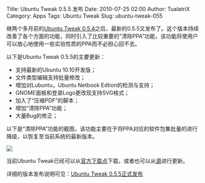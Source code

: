 Title: Ubuntu Tweak 0.5.5 发布
Date: 2010-07-25 02:00
Author: TualatriX
Category: Apps
Tags: Ubuntu Tweak
Slug: ubuntu-tweak-055

继两个多月前的[Ubuntu Tweak
0.5.4](http://linuxtoy.org/archives/ubuntu-tweak-054.html)之后，最新的0.5.5又发布了。这个版本持续改善了各个方面的功能，同时引入了比较重要的“清除PPA”功能，该功能将使用户可以放心地使用一些实验性质的PPA而不必担心回不去。

以下是Ubuntu Tweak 0.5.5的主要更新：

-   支持最新的Ubuntu 10.10开发版；
-   文件类型编辑支持批量修改；
-   增加对Lubuntu，Ubuntu Netbook Edtion的检测与支持；
-   GNOME面板和登录Logo更改现支持SVG格式；
-   加入了“压缩PDF”的脚本；
-   增加“清除PPA”功能；
-   大量Bug的修正；

以下是“清除PPA”功能的截图，该功能主要在于将PPA对应的软件包集批量的进行降级，以恢复至当前系统的最新版本。

[![](http://linuxtoy.org/img/2010/07/ubuntu-tweak-055-ppa-purge-downgrade.png)](http://linuxtoy.org/img/2010/07/ubuntu-tweak-055-ppa-purge-downgrade.png)

当前Ubuntu
Tweak已经可以从[官方下载点](https://launchpad.net/ubuntu-tweak/+download)下载，或者也可以从[源](https://launchpad.net/~tualatrix/+archive/ppa)进行更新。

详细的版本发布说明可见：[Ubuntu Tweak
0.5.5正式发布](http://www.ibentu.org/2010/07/24/ubuntu-tweak-0-5-5.html)
